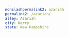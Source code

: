 ```yaml
---
﻿nonslashpermalink2: azariah
permalink2: /azariah/
alley: Azariah
city: Derry
state: New Hampshire
---
```

